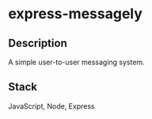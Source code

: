 # express-messagely

## Description
A simple user-to-user messaging system.

## Stack
JavaScript, Node, Express
